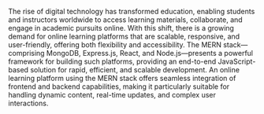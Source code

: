 The rise of digital technology has transformed education, enabling students and instructors worldwide to access learning materials, collaborate, and engage in academic pursuits online. With this shift, there is a growing demand for online learning platforms that are scalable, responsive, and user-friendly, offering both flexibility and accessibility. The MERN stack—comprising MongoDB, Express.js, React, and Node.js—presents a powerful framework for building such platforms, providing an end-to-end JavaScript-based solution for rapid, efficient, and scalable development. An online learning platform using the MERN stack offers seamless integration of frontend and backend capabilities, making it particularly suitable for handling dynamic content, real-time updates, and complex user interactions.
